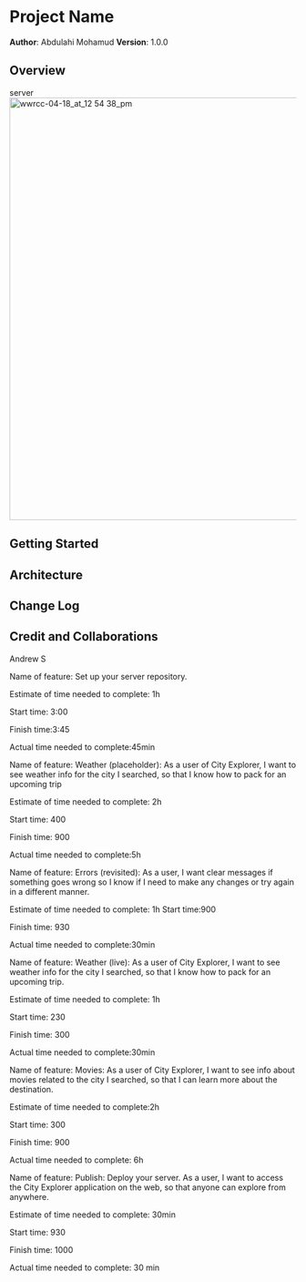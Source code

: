 # Project Name

**Author**: Abdulahi Mohamud
**Version**: 1.0.0

## Overview
<!-- Provide a high level overview of what this application is and why you are building it, beyond the fact that it's an assignment for this class. (i.e. What's your problem domain?) --> server
<img width="742" alt="wwrcc-04-18_at_12 54 38_pm" src="https://user-images.githubusercontent.com/80485424/164149737-ed0c167e-3afb-4072-a907-e109282619c5.png">

## Getting Started
<!-- What are the steps that a user must take in order to build this app on their own machine and get it running? -->

## Architecture
<!-- Provide a detailed description of the application design. What technologies (languages, libraries, etc) you're using, and any other relevant design information. -->

## Change Log
<!-- Use this area to document the iterative changes made to your application as each feature is successfully implemented. Use time stamps. Here's an example:

01-01-2001 4:59pm - Application now has a fully-functional express server, with a GET route for the location resource. -->

## Credit and Collaborations
<!-- Give credit (and a link) to other people or resources that helped you build this application. -->
Andrew S

Name of feature: Set up your server repository.

Estimate of time needed to complete: 1h

Start time: 3:00

Finish time:3:45

Actual time needed to complete:45min


Name of feature: Weather (placeholder): As a user of City Explorer, I want to see weather info for the city I searched, so that I know how to pack for an upcoming trip

Estimate of time needed to complete: 2h

Start time: 400

Finish time: 900

Actual time needed to complete:5h



Name of feature: Errors (revisited): As a user, I want clear messages if something goes wrong so I know if I need to make any changes or try again in a different manner.

Estimate of time needed to complete: 1h
Start time:900 

Finish time: 930

Actual time needed to complete:30min




Name of feature: Weather (live): As a user of City Explorer, I want to see weather info for the city I searched, so that I know how to pack for an upcoming trip.

Estimate of time needed to complete: 1h

Start time: 230

Finish time: 300

Actual time needed to complete:30min 



Name of feature:  Movies: As a user of City Explorer, I want to see info about movies related to the city I searched, so that I can learn more about the destination.

Estimate of time needed to complete:2h 

Start time: 300

Finish time: 900

Actual time needed to complete: 6h





Name of feature: Publish: Deploy your server. As a user, I want to access the City Explorer application on the web, so that anyone can explore from anywhere.

Estimate of time needed to complete: 30min

Start time: 930

Finish time: 1000

Actual time needed to complete: 30 min

